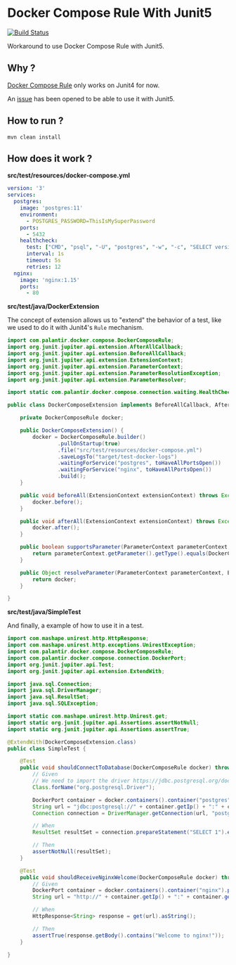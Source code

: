 # Docker Compose Rule With Junit5

[![Build Status](https://travis-ci.com/c100k/docker-compose-rule-with-junit5.svg?branch=master)](https://travis-ci.com/c100k/docker-compose-rule-with-junit5)

Workaround to use Docker Compose Rule with Junit5.

## Why ?

[Docker Compose Rule](https://github.com/palantir/docker-compose-rule) only works on Junit4 for now.

An [issue](https://github.com/palantir/docker-compose-rule/issues/138) has been opened to be able to use it with Junit5.

## How to run ?

```shell
mvn clean install
```

## How does it work ?

**src/test/resources/docker-compose.yml**

```yml
version: '3'
services:
  postgres:
    image: 'postgres:11'
    environment:
      - POSTGRES_PASSWORD=ThisIsMySuperPassword
    ports:
      - 5432
    healthcheck:
      test: ["CMD", "psql", "-U", "postgres", "-w", "-c", "SELECT version();"]
      interval: 1s
      timeout: 5s
      retries: 12
  nginx:
    image: 'nginx:1.15'
    ports:
      - 80
```

**src/test/java/DockerExtension**

The concept of extension allows us to "extend" the behavior of a test, like we used to do it with Junit4's `Rule` mechanism.

```java
import com.palantir.docker.compose.DockerComposeRule;
import org.junit.jupiter.api.extension.AfterAllCallback;
import org.junit.jupiter.api.extension.BeforeAllCallback;
import org.junit.jupiter.api.extension.ExtensionContext;
import org.junit.jupiter.api.extension.ParameterContext;
import org.junit.jupiter.api.extension.ParameterResolutionException;
import org.junit.jupiter.api.extension.ParameterResolver;

import static com.palantir.docker.compose.connection.waiting.HealthChecks.toHaveAllPortsOpen;

public class DockerComposeExtension implements BeforeAllCallback, AfterAllCallback, ParameterResolver {

    private DockerComposeRule docker;

    public DockerComposeExtension() {
        docker = DockerComposeRule.builder()
                .pullOnStartup(true)
                .file("src/test/resources/docker-compose.yml")
                .saveLogsTo("target/test-docker-logs")
                .waitingForService("postgres", toHaveAllPortsOpen())
                .waitingForService("nginx", toHaveAllPortsOpen())
                .build();
    }

    public void beforeAll(ExtensionContext extensionContext) throws Exception {
        docker.before();
    }

    public void afterAll(ExtensionContext extensionContext) throws Exception {
        docker.after();
    }

    public boolean supportsParameter(ParameterContext parameterContext, ExtensionContext extensionContext) throws ParameterResolutionException {
        return parameterContext.getParameter().getType().equals(DockerComposeRule.class);
    }

    public Object resolveParameter(ParameterContext parameterContext, ExtensionContext extensionContext) throws ParameterResolutionException {
        return docker;
    }

}

```

**src/test/java/SimpleTest**

And finally, a example of how to use it in a test.

```java
import com.mashape.unirest.http.HttpResponse;
import com.mashape.unirest.http.exceptions.UnirestException;
import com.palantir.docker.compose.DockerComposeRule;
import com.palantir.docker.compose.connection.DockerPort;
import org.junit.jupiter.api.Test;
import org.junit.jupiter.api.extension.ExtendWith;

import java.sql.Connection;
import java.sql.DriverManager;
import java.sql.ResultSet;
import java.sql.SQLException;

import static com.mashape.unirest.http.Unirest.get;
import static org.junit.jupiter.api.Assertions.assertNotNull;
import static org.junit.jupiter.api.Assertions.assertTrue;

@ExtendWith(DockerComposeExtension.class)
public class SimpleTest {

    @Test
    public void shouldConnectToDatabase(DockerComposeRule docker) throws SQLException, ClassNotFoundException {
        // Given
        // We need to import the driver https://jdbc.postgresql.org/documentation/head/load.html
        Class.forName("org.postgresql.Driver");

        DockerPort container = docker.containers().container("postgres").port(5432);
        String url = "jdbc:postgresql://" + container.getIp() + ":" + container.getExternalPort() + "/postgres";
        Connection connection = DriverManager.getConnection(url, "postgres", "ThisIsMySuperPassword");

        // When
        ResultSet resultSet = connection.prepareStatement("SELECT 1").executeQuery();

        // Then
        assertNotNull(resultSet);
    }

    @Test
    public void shouldReceiveNginxWelcome(DockerComposeRule docker) throws UnirestException {
        // Given
        DockerPort container = docker.containers().container("nginx").port(80);
        String url = "http://" + container.getIp() + ":" + container.getExternalPort();

        // When
        HttpResponse<String> response = get(url).asString();

        // Then
        assertTrue(response.getBody().contains("Welcome to nginx!"));
    }

}
```
